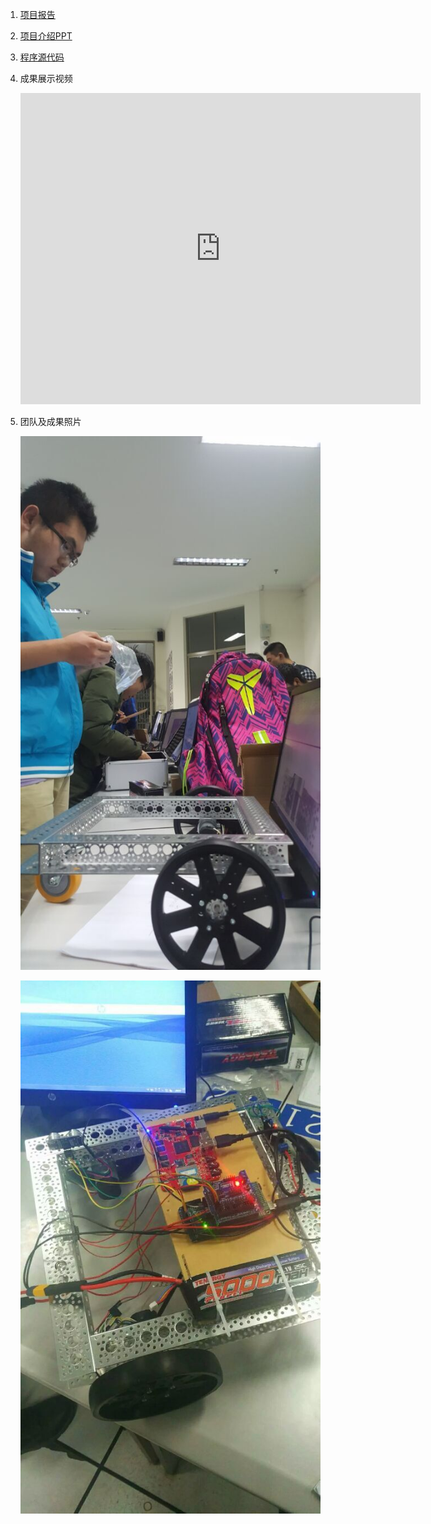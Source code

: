 1. [项目报告](https://github.com/kinggolzu/Introduction-to-Computer/blob/master/content/production/2016/group10/report.docx?raw=true)
2. [项目介绍PPT](https://github.com/kinggolzu/Introduction-to-Computer/blob/master/content/production/2016/group10/slide.pptx?raw=true)
3. [程序源代码](https://github.com/kinggolzu/Introduction-to-Computer/blob/master/content/production/2016/group10/source.xml?raw=true)
3. 成果展示视频
	
	<iframe frameborder="0" width="640" height="498" src="https://v.qq.com/iframe/player.html?vid=g0362ff7weg&tiny=0&auto=0" allowfullscreen></iframe>
	
4. 团队及成果照片

	![](1.jpg)

	![](2.jpg)